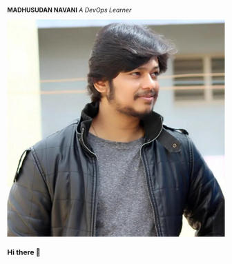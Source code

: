 **MADHUSUDAN NAVANI** 
                                                    *A DevOps Learner*

![Screenshot of a comment on a GitHub issue showing an image, added in the Markdown, of an Octocat smiling and raising a tentacle.](https://github.com/ScorpionMadhusudan/ScorpionMadhusudan/blob/main/myDP.jpg)

### Hi there 👋

<!--
**ScorpionMadhusudan/ScorpionMadhusudan** is a ✨ _special_ ✨ repository because its `README.md` (this file) appears on your GitHub profile.

Here are some ideas to get you started:

- 🔭 I’m currently working on ...
- 🌱 I’m currently learning ...
- 👯 I’m looking to collaborate on ...
- 🤔 I’m looking for help with ...
- 💬 Ask me about ...
- 📫 How to reach me: ...
- 😄 Pronouns: ...
- ⚡ Fun fact: ...
-->
